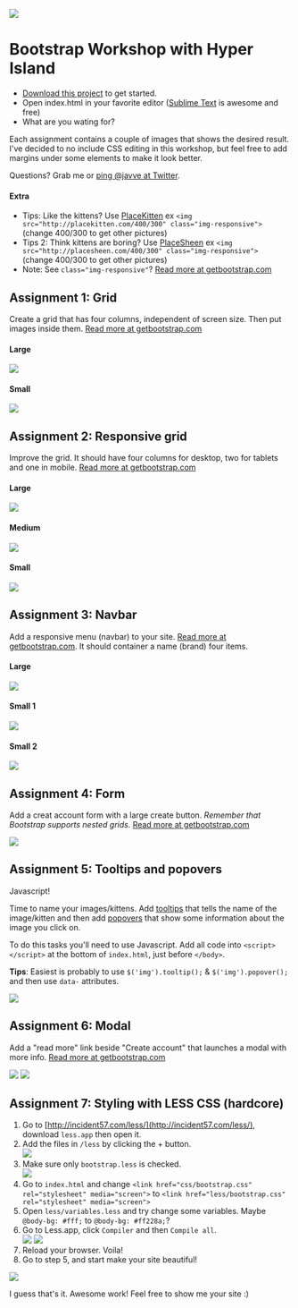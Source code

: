 ![](images/0.jpg?raw=true)

# Bootstrap Workshop with Hyper Island

- [Download this project](https://github.com/javve/bootstrap-workshop/archive/master.zip) to get started.
- Open index.html in your favorite editor ([Sublime Text](http://www.sublimetext.com/) is awesome and free)
- What are you wating for?

Each assignment contains a couple of images that shows the desired result. I've decided to no include CSS editing in this workshop, but feel free to add margins under some elements to make it look better.

Questions? Grab me or [ping @javve at Twitter](https://twitter.com/javve).

#### Extra

* Tips: Like the kittens? Use [PlaceKitten](http://placekitten.com/) ex  `<img src="http://placekitten.com/400/300" class="img-responsive">` (change 400/300 to get other pictures)
* Tips 2: Think kittens are boring? Use [PlaceSheen](http://placesheen.com/) ex  `<img src="http://placesheen.com/400/300" class="img-responsive">` (change 400/300 to get other pictures)
* Note: See `class="img-responsive"`? [Read more at getbootstrap.com](http://getbootstrap.com/css/#overview-responsive-images)

## Assignment 1: Grid

Create a grid that has four columns, independent of screen size. Then put images inside them. [Read more at getbootstrap.com](http://getbootstrap.com/css/#grid)

#### Large
![](images/1-1.png?raw=true)

#### Small
![](images/1-2.png?raw=true)


## Assignment 2: Responsive grid

Improve the grid. It should have four columns for desktop, two for tablets and one in mobile. [Read more at getbootstrap.com](http://getbootstrap.com/css/#grid)

#### Large
![](images/2-1.png?raw=true)

#### Medium
![](images/2-2.png?raw=true)

#### Small
![](images/2-3.png?raw=true)



## Assignment 3: Navbar

Add a responsive menu (navbar) to your site. [Read more at getbootstrap.com](http://getbootstrap.com/components/#navbar). It should container a name (brand)
four items.

#### Large
![](images/3-1.png?raw=true)

#### Small 1
![](images/3-2.png?raw=true)

#### Small 2
![](images/3-3.png?raw=true)



## Assignment 4: Form

Add a creat account form with a large create button. _Remember that Bootstrap supports nested grids._ [Read more at getbootstrap.com](http://getbootstrap.com/css/#forms)

![](images/4-1.png?raw=true)


## Assignment 5: Tooltips and popovers

Javascript!

Time to name your images/kittens. Add [tooltips](http://getbootstrap.com/javascript/#tooltips) that tells the name of the image/kitten
and then add [popovers](http://getbootstrap.com/javascript/#popovers) that show some information about the image you click on.

To do this tasks you'll need to use Javascript. Add all code into `<script></script>` at the bottom of `index.html`, just before `</body>`.

__Tips__: Easiest is probably to use `$('img').tooltip();` & `$('img').popover();` and then use `data-` attributes.

![](images/5-1.png?raw=true)


## Assignment 6: Modal

Add a "read more" link beside "Create account" that launches a modal with more info. [Read more at getbootstrap.com](http://getbootstrap.com/javascript/#modals)

![](images/6-1.png?raw=true)
![](images/6-2.png?raw=true)


## Assignment 7: Styling with LESS CSS (hardcore)

1. Go to [http://incident57.com/less/](http://incident57.com/less/), download `less.app` then open it.
2. Add the files in `/less` by clicking the + button.  
    ![](images/7-1.png?raw=true)
3. Make sure only `bootstrap.less` is checked.  
    ![](images/7-2.png?raw=true)
4. Go to `index.html` and change `<link href="css/bootstrap.css" rel="stylesheet" media="screen">` to `<link href="less/bootstrap.css" rel="stylesheet" media="screen">`
5. Open `less/variables.less` and try change some variables. Maybe `@body-bg: #fff;` to `@body-bg: #ff228a;`?
6. Go to Less.app, click `Compiler` and then `Compile all`.  
    ![](images/7-3.png?raw=true)
    ![](images/7-4.png?raw=true)
7. Reload your browser. Voila!
8. Go to step 5, and start make your site beautiful!

![](images/7-5.png?raw=true)

I guess that's it. Awesome work! Feel free to show me your site :)